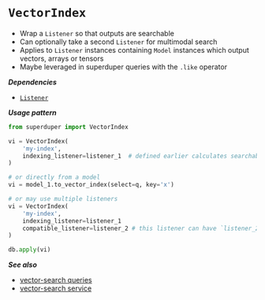 # `VectorIndex`

- Wrap a `Listener` so that outputs are searchable
- Can optionally take a second `Listener` for multimodal search
- Applies to `Listener` instances containing `Model` instances which output vectors, arrays or tensors
- Maybe leveraged in superduper queries with the `.like` operator

***Dependencies***

- [`Listener`](./listener.md)

***Usage pattern***

```python
from superduper import VectorIndex

vi = VectorIndex(
    'my-index',
    indexing_listener=listener_1  # defined earlier calculates searchable vectors
)

# or directly from a model
vi = model_1.to_vector_index(select=q, key='x')

# or may use multiple listeners
vi = VectorIndex(
    'my-index',
    indexing_listener=listener_1
    compatible_listener=listener_2 # this listener can have `listener_2.active = False`
)

db.apply(vi)
```

***See also***

- [vector-search queries](../query_api/vector_search)
- [vector-search service](../cluster_mode/vector_comparison_service)